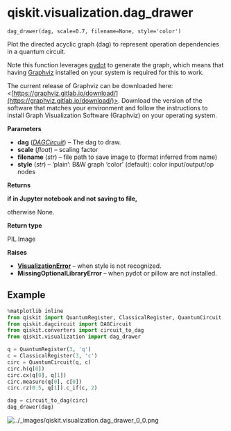 # qiskit.visualization.dag\_drawer



`dag_drawer(dag, scale=0.7, filename=None, style='color')`

Plot the directed acyclic graph (dag) to represent operation dependencies in a quantum circuit.

Note this function leverages [pydot](https://github.com/erocarrera/pydot) to generate the graph, which means that having [Graphviz](https://www.graphviz.org/) installed on your system is required for this to work.

The current release of Graphviz can be downloaded here: \<[https://graphviz.gitlab.io/download/](https://graphviz.gitlab.io/download/)>. Download the version of the software that matches your environment and follow the instructions to install Graph Visualization Software (Graphviz) on your operating system.

**Parameters**

*   **dag** ([*DAGCircuit*](qiskit.dagcircuit.DAGCircuit#qiskit.dagcircuit.DAGCircuit "qiskit.dagcircuit.DAGCircuit")) – The dag to draw.
*   **scale** (*float*) – scaling factor
*   **filename** (*str*) – file path to save image to (format inferred from name)
*   **style** (*str*) – ‘plain’: B\&W graph ‘color’ (default): color input/output/op nodes

**Returns**

**if in Jupyter notebook and not saving to file,**

otherwise None.

**Return type**

PIL.Image

**Raises**

*   [**VisualizationError**](qiskit.visualization.VisualizationError#qiskit.visualization.VisualizationError "qiskit.visualization.VisualizationError") – when style is not recognized.
*   **MissingOptionalLibraryError** – when pydot or pillow are not installed.

## Example

```python
%matplotlib inline
from qiskit import QuantumRegister, ClassicalRegister, QuantumCircuit
from qiskit.dagcircuit import DAGCircuit
from qiskit.converters import circuit_to_dag
from qiskit.visualization import dag_drawer

q = QuantumRegister(3, 'q')
c = ClassicalRegister(3, 'c')
circ = QuantumCircuit(q, c)
circ.h(q[0])
circ.cx(q[0], q[1])
circ.measure(q[0], c[0])
circ.rz(0.5, q[1]).c_if(c, 2)

dag = circuit_to_dag(circ)
dag_drawer(dag)
```

![../\_images/qiskit.visualization.dag\_drawer\_0\_0.png](/images/api/qiskit/0.33/qiskit.visualization.dag_drawer_0_0.png)

